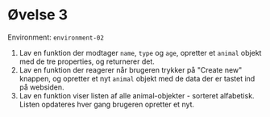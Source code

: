 # Øvelse 3

Environment: `environment-02`

1. Lav en funktion der modtager `name`, `type` og `age`, opretter et `animal` objekt med de tre properties, og returnerer det.
2. Lav en funktion der reagerer når brugeren trykker på "Create new" knappen, og opretter et nyt `animal` objekt med de data der er tastet ind på websiden.
3. Lav en funktion viser listen af alle animal-objekter - sorteret alfabetisk. Listen opdateres hver gang brugeren opretter et nyt.

